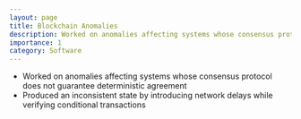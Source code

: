 ```yaml
---
layout: page
title: Blockchain Anomalies
description: Worked on anomalies affecting systems whose consensus protocol does not guarantee deterministic agreement
importance: 1
category: Software
---
```



- Worked on anomalies affecting systems whose consensus protocol does not guarantee deterministic agreement
- Produced an inconsistent state by introducing network delays while verifying conditional transactions
